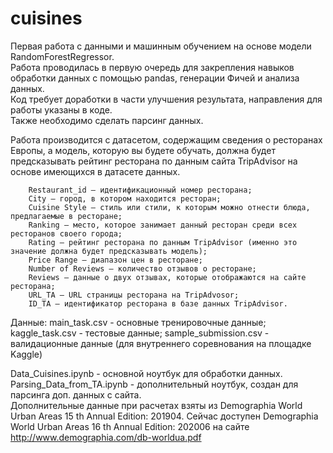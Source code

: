 # cuisines
Первая работа с данными и машинным обучением на основе модели RandomForestRegressor.  
Работа проводилась в первую очередь для закрепления навыков обработки данных с помощью pandas, генерации Фичей и анализа данных.  
Код требует доработки в части улучшения результата, направления для работы указаны в коде.  
Также необходимо сделать парсинг данных.

Работа производится с датасетом, содержащим сведения о ресторанах Европы, а модель, которую вы будете обучать, должна будет предсказывать рейтинг ресторана по данным сайта TripAdvisor на основе имеющихся в датасете данных.

        Restaurant_id — идентификационный номер ресторана;
        City — город, в котором находится ресторан;
        Cuisine Style — стиль или стили, к которым можно отнести блюда, предлагаемые в ресторане;
        Ranking — место, которое занимает данный ресторан среди всех ресторанов своего города;
        Rating — рейтинг ресторана по данным TripAdvisor (именно это значение должна будет предсказывать модель);
        Price Range — диапазон цен в ресторане;
        Number of Reviews — количество отзывов о ресторане;
        Reviews — данные о двух отзывах, которые отображаются на сайте ресторана;
        URL_TA — URL страницы ресторана на TripAdvosor;
        ID_TA — идентификатор ресторана в базе данных TripAdvisor.

Данные: main_task.csv - основные тренировочные данные; kaggle_task.csv - тестовые данные; sample_submission.csv - валидационные данные (для внутреннего соревнования на площадке Kaggle)

Data_Cuisines.ipynb - основной ноутбук для обработки данных.  
Parsing_Data_from_TA.ipynb - дополнительный ноутбук, создан для парсинга доп. данных с сайта.  
Дополнительные данные при расчетах взяты из Demographia World Urban Areas 15 th Annual Edition: 201904. Сейчас доступен Demographia World Urban Areas 16 th Annual Edition: 202006 на сайте http://www.demographia.com/db-worldua.pdf
